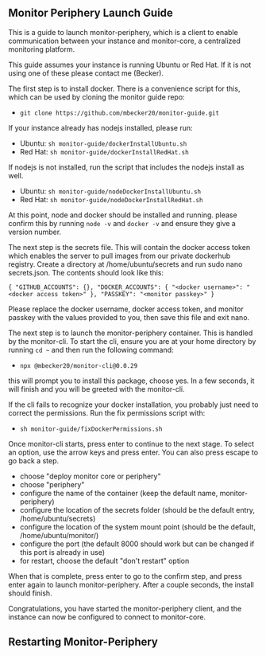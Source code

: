 ## Monitor Periphery Launch Guide

This is a guide to launch monitor-periphery, which is a client to enable communication between your instance and monitor-core, a centralized monitoring platform.

This guide assumes your instance is running Ubuntu or Red Hat. If it is not using one of these please contact me (Becker).

The first step is to install docker. There is a convenience script for this, which can be used by cloning the monitor guide repo:

- `git clone https://github.com/mbecker20/monitor-guide.git`

If your instance already has nodejs installed, please run:

- Ubuntu: `sh monitor-guide/dockerInstallUbuntu.sh`
- Red Hat: `sh monitor-guide/dockerInstallRedHat.sh`

If nodejs is not installed, run the script that includes the nodejs install as well.

- Ubuntu: `sh monitor-guide/nodeDockerInstallUbuntu.sh`
- Red Hat: `sh monitor-guide/nodeDockerInstallRedHat.sh`

At this point, node and docker should be installed and running. please confirm this by running `node -v` and `docker -v` and ensure they give a version number.

The next step is the secrets file. This will contain the docker access token which enables the server to pull images from our private dockerhub registry. Create a directory at /home/ubuntu/secrets and run sudo nano secrets.json. The contents should look like this:

`{ "GITHUB_ACCOUNTS": {}, "DOCKER_ACCOUNTS": { "<docker username>": "<docker access token>" }, "PASSKEY": "<monitor passkey>" }`

Please replace the docker username, docker access token, and monitor passkey with the values provided to you, then save this file and exit nano.

The next step is to launch the monitor-periphery container. This is handled by the monitor-cli. To start the cli, ensure you are at your home directory by running `cd ~` and then run the following command:

- `npx @mbecker20/monitor-cli@0.0.29`

this will prompt you to install this package, choose yes. In a few seconds, it will finish and you will be greeted with the monitor-cli.

If the cli fails to recognize your docker installation, you probably just need to correct the permissions. Run the fix permissions script with:

- `sh monitor-guide/fixDockerPermissions.sh`

Once monitor-cli starts, press enter to continue to the next stage. To select an option, use the arrow keys and press enter. You can also press escape to go back a step.

- choose "deploy monitor core or periphery"
- choose "periphery"
- configure the name of the container (keep the default name, monitor-periphery)
- configure the location of the secrets folder (should be the default entry, /home/ubuntu/secrets)
- configure the location of the system mount point (should be the default, /home/ubuntu/monitor/)
- configure the port (the default 8000 should work but can be changed if this port is already in use)
- for restart, choose the default "don't restart" option

When that is complete, press enter to go to the confirm step, and press enter again to launch monitor-periphery. After a couple seconds, the install should finish.

Congratulations, you have started the monitor-periphery client, and the instance can now be configured to connect to monitor-core.

## Restarting Monitor-Periphery
